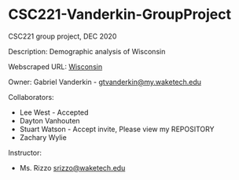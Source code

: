 # CSC221-Vanderkin-GroupProject
CSC221 group project, DEC 2020

Description: Demographic analysis of Wisconsin

Webscraped URL: [Wisconsin](https://en.wikipedia.org/wiki/Wisconsin)

Owner: Gabriel Vanderkin - gtvanderkin@my.waketech.edu

Collaborators:
* Lee West - Accepted
* Dayton Vanhouten
* Stuart Watson - Accept invite, Please view my REPOSITORY
* Zachary Wylie

Instructor:
* Ms. Rizzo srizzo@waketech.edu
